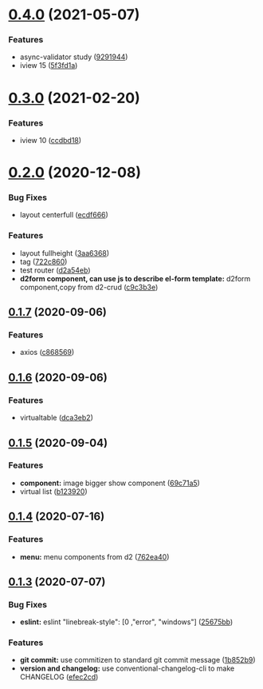 # [0.4.0](https://github.com/weilaiqishi/VueFamilyBucket-study/compare/v0.3.0...v0.4.0) (2021-05-07)


### Features

* async-validator study ([9291944](https://github.com/weilaiqishi/VueFamilyBucket-study/commit/9291944e8bb7c027aa39670dce4773d7abd4b42d))
* iview 15 ([5f3fd1a](https://github.com/weilaiqishi/VueFamilyBucket-study/commit/5f3fd1ab07e6fd676af3946b4e9461384f701411))



# [0.3.0](https://github.com/weilaiqishi/VueFamilyBucket-study/compare/v0.2.0...v0.3.0) (2021-02-20)


### Features

* iview 10 ([ccdbd18](https://github.com/weilaiqishi/VueFamilyBucket-study/commit/ccdbd18b8b9878b557cda965003cb327dfadb86c))



# [0.2.0](https://github.com/weilaiqishi/VueFamilyBucket-study/compare/v0.1.7...v0.2.0) (2020-12-08)


### Bug Fixes

* layout centerfull ([ecdf666](https://github.com/weilaiqishi/VueFamilyBucket-study/commit/ecdf666d5ba4a59dc53d138d1f8678011dba605f))


### Features

* layout fullheight ([3aa6368](https://github.com/weilaiqishi/VueFamilyBucket-study/commit/3aa6368a4b9810272f801154b66ac5ac7c3c4820))
* tag ([722c860](https://github.com/weilaiqishi/VueFamilyBucket-study/commit/722c860ee42e40c22bfd3492acf8f76d6eee8154))
* test router ([d2a54eb](https://github.com/weilaiqishi/VueFamilyBucket-study/commit/d2a54ebb9d4265bb3d3ae58c175a9bbc0bda111b))
* **d2form component, can use js to describe el-form template:** d2form component,copy from d2-crud ([c9c3b3e](https://github.com/weilaiqishi/VueFamilyBucket-study/commit/c9c3b3e540cfdd061c35525032b28fe2b32196a7))



## [0.1.7](https://github.com/weilaiqishi/VueFamilyBucket-study/compare/v0.1.6...v0.1.7) (2020-09-06)


### Features

* axios ([c868569](https://github.com/weilaiqishi/VueFamilyBucket-study/commit/c868569f929c3fe4d6859ce5b075f27c2878ab98))



## [0.1.6](https://github.com/weilaiqishi/VueFamilyBucket-study/compare/v0.1.5...v0.1.6) (2020-09-06)


### Features

* virtualtable ([dca3eb2](https://github.com/weilaiqishi/VueFamilyBucket-study/commit/dca3eb24584c2e2de889457015c10de672137b92))



## [0.1.5](https://github.com/weilaiqishi/VueFamilyBucket-study/compare/v0.1.4...v0.1.5) (2020-09-04)


### Features

* **component:** image bigger show component ([69c71a5](https://github.com/weilaiqishi/VueFamilyBucket-study/commit/69c71a539e518675a5c69ee71f6cda6f935e1570))
* virtual list ([b123920](https://github.com/weilaiqishi/VueFamilyBucket-study/commit/b12392042fb796f121ca84ea64ebf9e8429902ee))



## [0.1.4](https://github.com/weilaiqishi/VueFamilyBucket-study/compare/v0.1.3...v0.1.4) (2020-07-16)


### Features

* **menu:** menu components from d2 ([762ea40](https://github.com/weilaiqishi/VueFamilyBucket-study/commit/762ea4073da1ffd9b2d64f18f1ce8e25e03c5fe2))



## [0.1.3](https://github.com/weilaiqishi/VueFamilyBucket-study/compare/1b852b92645bba397c7459d18d7959a6007203b2...v0.1.3) (2020-07-07)


### Bug Fixes

* **eslint:** eslint "linebreak-style": [0 ,"error", "windows"] ([25675bb](https://github.com/weilaiqishi/VueFamilyBucket-study/commit/25675bbd68dd9d97dff03875a02f5c6b59da2731))


### Features

* **git commit:** use commitizen to standard git commit message ([1b852b9](https://github.com/weilaiqishi/VueFamilyBucket-study/commit/1b852b92645bba397c7459d18d7959a6007203b2))
* **version and changelog:** use conventional-changelog-cli to make CHANGELOG ([efec2cd](https://github.com/weilaiqishi/VueFamilyBucket-study/commit/efec2cd9c5a0a0f7a85986f1bbb0e995252c14be))



